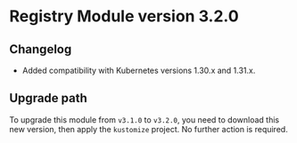 # Registry Module version 3.2.0

## Changelog

- Added compatibility with Kubernetes versions 1.30.x and 1.31.x.

## Upgrade path

To upgrade this module from `v3.1.0` to `v3.2.0`, you need to download this new version, then apply the `kustomize` project. No further action is required.